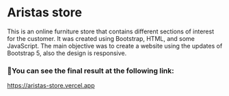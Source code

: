 # Aristas store
This is an online furniture store that contains different sections of interest for the customer. It was created using Bootstrap, HTML, and some JavaScript. The main objective was to create a website using the updates of Bootstrap 5, also the design is responsive.

### 🎉You can see the final result at the following link:
https://aristas-store.vercel.app



